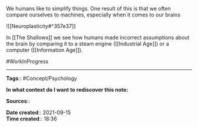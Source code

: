 We humans like to simplify things. One result of this is that we often compare ourselves to machines, especially when it comes to our brains

![[Neuroplasticity#^357e37]]

In [[The Shallows]] we see how humans made incorrect assumptions about the brain by comparing it to a steam engine ([[Industrial Age]]) or a computer ([[Information Age]]).

#WorkInProgress 


---
**Tags**:: #Concept/Psychology 

**In what context do I want to rediscover this note:**

**Sources**::

**Date created**:: 2021-09-15  
**Time created**:: 18:36